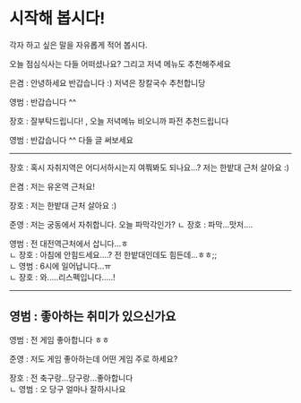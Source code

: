 # 시작해 봅시다!
각자 하고 싶은 말을 자유롭게 적어 봅시다.

오늘 점심식사는 다들 어떠셨나요? 그리고 저녁 메뉴도 추천해주세요

은겸 : 안녕하세요 반갑습니다 :) 저녁은 장칼국수 추천합니당

영범 : 반갑습니다 ^^

장호 : 잘부탁드립니다! , 오늘 저녁메뉴 비오니까 파전 추천드립니다

영범 : 반갑습니다 ^^ 다들 글 써보세요

---
장호 : 혹시 자취지역은 어디서하시는지 여쭤봐도 되나요...? 
       저는 한밭대 근처 살아요 :)

은겸 : 저는 유온역 근처요!

장호 : 저는 한밭대 근처 살아요 :)

준영 : 저는 궁동에서 자취합니다. 오늘 파막각인가?
        ㄴ 장호 : 파막...맛저....
        
영범 : 전 대전역근처에서 삽니다...ㅎ
        <br>ㄴ 장호 : 아침에 안힘드세요....? 전 한밭대인데도 힘든데...ㅎㅎ;;
                <br> ㄴ 영범 : 6시에 일어납니다...ㅠ
                <br> ㄴ 장호 : 와.....리스펙입니다.....!

---
## 영범 : 좋아하는 취미가 있으신가요
영범 : 전 게임 좋아합니다 ㅎㅎ


준영 : 저도 게임 좋아하는데 어떤 게임 주로 하세요?


장호 : 전 축구랑...당구랑...좋아합니다
        <br> ㄴ 영범 : 오 당구 얼마나 잘하시나요
